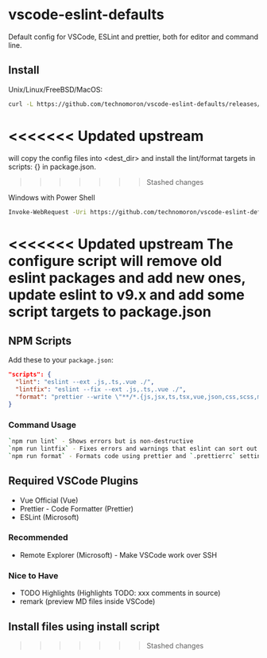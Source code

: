 # vscode-eslint-defaults

Default config for VSCode, ESLint and prettier, both for editor and command line.

## Install

Unix/Linux/FreeBSD/MacOS:

```bash
curl -L https://github.com/technomoron/vscode-eslint-defaults/releases/download/v1.0.11/installer.tgz | tar -vxz && node configure-eslint.cjs && rm installer.tgz configure-eslint.cjs
```
<<<<<<< Updated upstream
=======

will copy the config files into <dest_dir> and install the lint/format targets in
scripts: {} in package.json.
>>>>>>> Stashed changes

Windows with Power Shell

```bash
Invoke-WebRequest -Uri https://github.com/technomoron/vscode-eslint-defaults/releases/download/v1.0.11/installer.tgz -OutFile installer.tgz; tar -xvzf installer.tgz; node configure-eslint.cjs; Remove-Item -Force installer.tgz, configure-eslint.cjs

```

<<<<<<< Updated upstream
The configure script will remove old eslint packages and add new ones,
update eslint to v9.x and add some script targets to package.json
=======
## NPM Scripts

Add these to your `package.json`:

```json
"scripts": {
  "lint": "eslint --ext .js,.ts,.vue ./",
  "lintfix": "eslint --fix --ext .js,.ts,.vue ./",
  "format": "prettier --write \"**/*.{js,jsx,ts,tsx,vue,json,css,scss,md}\""
}
```

### Command Usage

```bash
`npm run lint` - Shows errors but is non-destructive
`npm run lintfix` - Fixes errors and warnings that eslint can sort out itself
`npm run format` - Formats code using prettier and `.prettierrc` settings
```

## Required VSCode Plugins

- Vue Official (Vue)
- Prettier - Code Formatter (Prettier)
- ESLint (Microsoft)

### Recommended

- Remote Explorer (Microsoft) - Make VSCode work over SSH

### Nice to Have

- TODO Highlights (Highlights TODO: xxx comments in source)
- remark (preview MD files inside VSCode)

## Install files using install script
>>>>>>> Stashed changes
